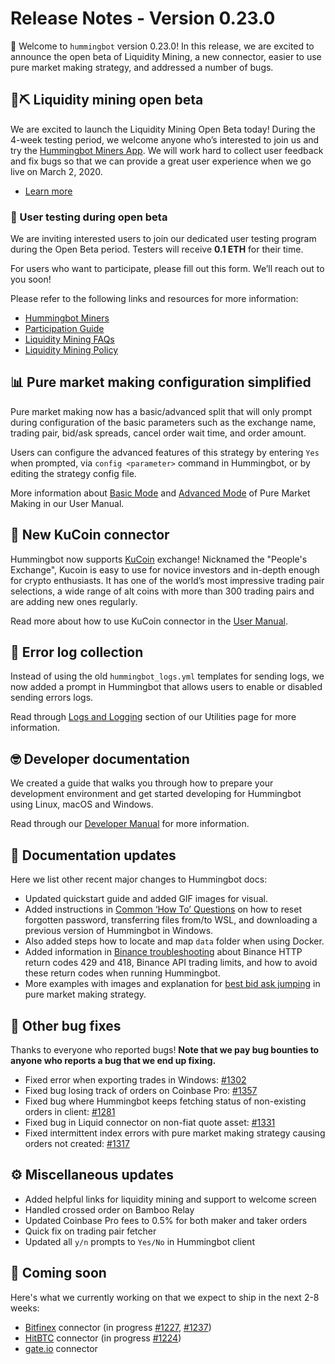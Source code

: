 # Release Notes - Version 0.23.0

🚀 Welcome to `hummingbot` version 0.23.0! In this release, we are excited to announce the open beta of Liquidity Mining, a new connector, easier to use pure market making strategy, and addressed a number of bugs.

## 🌊⛏ Liquidity mining open beta

We are excited to launch the Liquidity Mining Open Beta today! During the 4-week testing period, we welcome anyone who’s interested to join us and try the [Hummingbot Miners App](https://miners.hummingbot.io). We will work hard to collect user feedback and fix bugs so that we can provide a great user experience when we go live on March 2, 2020.

- [Learn more](https://hummingbot.io/liquidity-mining/)

### 🧪 User testing during open beta

We are inviting interested users to join our dedicated user testing program during the Open Beta period. Testers will receive **0.1 ETH** for their time.

For users who want to participate, please fill out this form. We’ll reach out to you soon!

Please refer to the following links and resources for more information:

- [Hummingbot Miners](https://miners.hummingbot.io)
- [Participation Guide](https://docs.hummingbot.io/liquidity-mining/)
- [Liquidity Mining FAQs](https://docs.hummingbot.io/faq/liquidity-mining/)
- [Liquidity Mining Policy](https://hummingbot.io/liquidity-mining-policy/)

## 📊 Pure market making configuration simplified

Pure market making now has a basic/advanced split that will only prompt during configuration of the basic parameters such as the exchange name, trading pair, bid/ask spreads, cancel order wait time, and order amount.

Users can configure the advanced features of this strategy by entering `Yes` when prompted, via `config <parameter>` command in Hummingbot, or by editing the strategy config file.

More information about [Basic Mode](https://docs.hummingbot.io/strategies/pure-market-making/#basic-mode) and [Advanced Mode](https://docs.hummingbot.io/strategies/pure-market-making/#advanced-mode) of Pure Market Making in our User Manual.

## 🔗 New KuCoin connector

Hummingbot now supports [KuCoin](https://www.kucoin.com/) exchange! Nicknamed the "People's Exchange"​, Kucoin is easy to use for novice investors and in-depth enough for crypto enthusiasts. It has one of the world’s most impressive trading pair selections, a wide range of alt coins with more than 300 trading pairs and are adding new ones regularly.

Read more about how to use KuCoin connector in the [User Manual](https://docs.hummingbot.io/connectors/kucoin/).

## 📜 Error log collection

Instead of using the old `hummingbot_logs.yml` templates for sending logs, we now added a prompt in Hummingbot that allows users to enable or disabled sending errors logs.

Read through [Logs and Logging](https://docs.hummingbot.io/advanced/logging/#error-log-collection) section of our Utilities page for more information.

## 🤓 Developer documentation

We created a guide that walks you through how to prepare your development environment and get started developing for Hummingbot using Linux, macOS and Windows.

Read through our [Developer Manual](https://docs.hummingbot.io/developers/gettingstarted) for more information.

## 📓 Documentation updates

Here we list other recent major changes to Hummingbot docs:

- Updated quickstart guide and added GIF images for visual.
- Added instructions in [Common ‘How To’ Questions](https://docs.hummingbot.io/faq/troubleshooting/) on how to reset forgotten password, transferring files from/to WSL, and downloading a previous version of Hummingbot in Windows.
- Also added steps how to locate and map `data` folder when using Docker.
- Added information in [Binance troubleshooting](https://docs.hummingbot.io/faq/troubleshooting/#http-status-429-and-418-return-codes) about Binance HTTP return codes 429 and 418, Binance API trading limits, and how to avoid these return codes when running Hummingbot.
- More examples with images and explanation for [best bid ask jumping](https://docs.hummingbot.io/strategies/pure-market-making/#best-bid-ask-jumping) in pure market making strategy.

## 🐞 Other bug fixes

Thanks to everyone who reported bugs! **Note that we pay bug bounties to anyone who reports a bug that we end up fixing.**

- Fixed error when exporting trades in Windows: [#1302](https://github.com/CoinAlpha/hummingbot/issues/1302)
- Fixed bug losing track of orders on Coinbase Pro: [#1357](https://github.com/CoinAlpha/hummingbot/issues/1357)
- Fixed bug where Hummingbot keeps fetching status of non-existing orders in client: [#1281](https://github.com/CoinAlpha/hummingbot/issues/1281)
- Fixed bug in Liquid connector on non-fiat quote asset: [#1331](https://github.com/CoinAlpha/hummingbot/issues/1331)
- Fixed intermittent index errors with pure market making strategy causing orders not created: [#1317](https://github.com/CoinAlpha/hummingbot/issues/1317)

## ⚙️ Miscellaneous updates

- Added helpful links for liquidity mining and support to welcome screen
- Handled crossed order on Bamboo Relay
- Updated Coinbase Pro fees to 0.5% for both maker and taker orders
- Quick fix on trading pair fetcher
- Updated all `y/n` prompts to `Yes/No` in Hummingbot client

## 🚀 Coming soon

Here's what we currently working on that we expect to ship in the next 2-8 weeks:

- [Bitfinex](https://www.bitfinex.com/) connector (in progress [#1227](https://github.com/CoinAlpha/hummingbot/pull/1227), [#1237](https://github.com/CoinAlpha/hummingbot/pull/1237))
- [HitBTC](https://hitbtc.com/) connector (in progress [#1224](https://github.com/CoinAlpha/hummingbot/pull/1224))
- [gate.io](https://gate.io) connector
